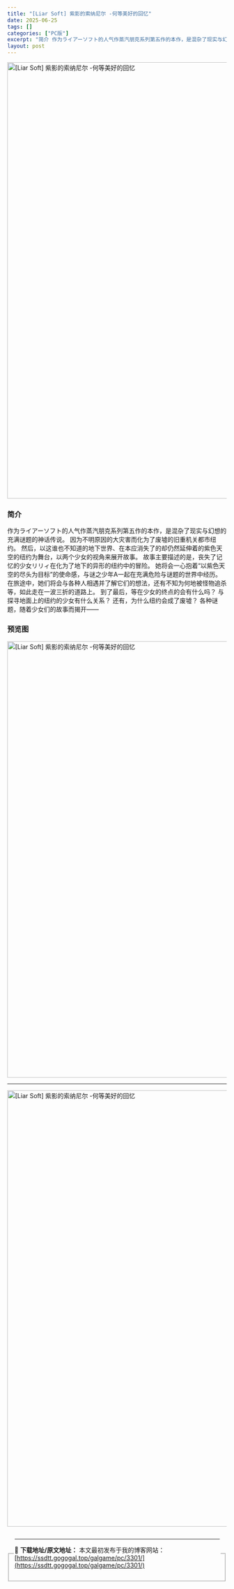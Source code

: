 ```yaml
---
title: "[Liar Soft] 紫影的索纳尼尔 -何等美好的回忆"
date: 2025-06-25
tags: []
categories: ["PC版"]
excerpt: "简介 作为ライアーソフト的人气作蒸汽朋克系列第五作的本作，是混杂了现实与幻想的充满谜题的神话传说。 因为不明原因的大灾害而化为了废墟的旧重机关都市纽约。 然后，以这谁也不知道的地下世界、在本应消失了的却仍然延伸着的紫色天空的纽约为舞台，以两个少女的视角来展开故事。 故事主要描述的是，丧失了记忆的少女&hellip;"
layout: post
---
```



<p><img decoding="async"   src="https://ssdtt.gogogal.top/wp-content/uploads/2025/06/1bd34-00.webp" loading="lazy" alt="[Liar Soft] 紫影的索纳尼尔 -何等美好的回忆" style="display: block; margin-left: auto; margin-right: auto; width: 1000px;" /></p>
<div>
<h3>简介</h3>
</p></div>
<p>作为ライアーソフト的人气作蒸汽朋克系列第五作的本作，是混杂了现实与幻想的充满谜题的神话传说。 因为不明原因的大灾害而化为了废墟的旧重机关都市纽约。 然后，以这谁也不知道的地下世界、在本应消失了的却仍然延伸着的紫色天空的纽约为舞台，以两个少女的视角来展开故事。 故事主要描述的是，丧失了记忆的少女リリィ在化为了地下的异形的纽约中的冒险。 她将会一心抱着“以紫色天空的尽头为目标”的使命感，与谜之少年A一起在充满危险与谜题的世界中经历。 在旅途中，她们将会与各种人相遇并了解它们的想法，还有不知为何地被怪物追杀等，如此走在一波三折的道路上。 到了最后，等在少女的终点的会有什么吗？ 与探寻地面上的纽约的少女有什么关系？ 还有，为什么纽约会成了废墟？ 各种谜题，随着少女们的故事而揭开——</p>
<h3>预览图</h3>
<p><img decoding="async"   src="https://ssdtt.gogogal.top/wp-content/uploads/2025/06/9774e-01.webp" loading="lazy" alt="[Liar Soft] 紫影的索纳尼尔 -何等美好的回忆" style="display: block; margin-left: auto; margin-right: auto; width: 1000px;" /></p>
<hr />
<p><img decoding="async"   src="https://ssdtt.gogogal.top/wp-content/uploads/2025/06/d7337-02.webp" loading="lazy" alt="[Liar Soft] 紫影的索纳尼尔 -何等美好的回忆" style="display: block; margin-left: auto; margin-right: auto; width: 1000px;" /></p>
<div> </div>
<fieldset>
<legend>


---
📖 **下载地址/原文地址：** 本文最初发布于我的博客网站：[https://ssdtt.gogogal.top/galgame/pc/3301/](https://ssdtt.gogogal.top/galgame/pc/3301/)
